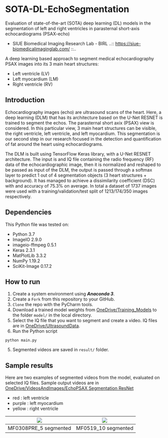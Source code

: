 # SOTA-DL-EchoSegmentation
Evaluation of state-of-the-art (SOTA) deep learning (DL) models in the segmentation of left and right ventricles in parasternal short-axis echocardiograms (PSAX-echo)
- SIUE Biomedical Imaging Research Lab - BIRL
..:: https://siue-biomedicalimaginglab.com/ ::..

A deep learning based approach to segment medical echocardiography PSAX images into its 3 main heart structures:
* Left ventricle (LV)
* Left myocardium (LM)
* Right ventricle (RV)

## Introduction

Echocardiography images (echo) are ultrasound scans of the heart. Here, a deep learning (DLM) that has its architecture based on the U-Net RESNET is trained to segment the echos. The parasternal short axix (PSAX) view is considered. In this particular view, 3 main heart structures can be visible, the right ventricle, left ventricle, and left myocardium. This segmentation is our second step in our research focused in the detection and quantification of fat around the heart using echocardiograms.

The DLM is built using TensorFlow Keras library, with a U-Net RESNET architecture. The input is and IQ file containing the radio frequency (RF) data of the echocardiographic image, then it is normalized and reshaped to be passed as input of the DLM, the output is passed through a softmax layer to predict 1 out of 4 segmentation objects (3 heart structures + background). It has managed to achieve a dissimilarity coefficient (DSC) with and accuracy of 75.3% on average. In total a dataset of 1737 images were used with a training/validation/test split of 1213/174/350 images respectively.

## Dependencies

This Python file was tested on:
- Python 3.7
- ImageIO 2.9.0
- imageio-ffmpeg 0.5.1
- Keras 2.3.1
- MatPlotLib 3.3.2
- NumPy 1.19.2
- SciKit-Image 0.17.2

## How to run

1. Create a system environment using **_Anaconda 3_**.
2. Create a `Fork` from this repository to your GitHub.
3. `Clone` the repo with the PyCharm tools.
4. Download a trained model weights from [OneDrive/Training_Models](https://siuecougars.sharepoint.com/:f:/r/sites/cardiacfatsegmentation/Shared%20Documents/Training_Models/2D-Echo-PSAX-Segmentation?csf=1&web=1&e=689kmf) to the folder `model/` in the local directory.
5. Select the IQ file that you want to segment and create a video. IQ files are in [OneDrive/UltrasoundData](https://siuecougars.sharepoint.com/:f:/r/sites/cardiacfatsegmentation/Shared%20Documents/UltrasoundData?csf=1&web=1&e=mpW4Zo).
6. Run the Python script
```
python main.py
```
5. Segmented videos are saved in `result/` folder.

## Sample results

Here are two examples of segmented videos from the model, evaluated on selected IQ files. Sample output videos are in [OneDrive/VideosAndImages/EchoPSAX Segmentation ResNet](https://siuecougars.sharepoint.com/:f:/r/sites/cardiacfatsegmentation/Shared%20Documents/VideosAndImages/EchoPSAX%20Segmentation%20ResNet?csf=1&web=1&e=lftE7P)

- red : left ventricle
- purple : left myocardium
- yellow : right ventricle

| ![](sample/MF0308PRE_5_seg.gif) |  ![](sample/MF0519_10_seg.gif) |
|:--:|:--:|
| MF0308PRE_5 segmented | MF0519_10 segmented |
